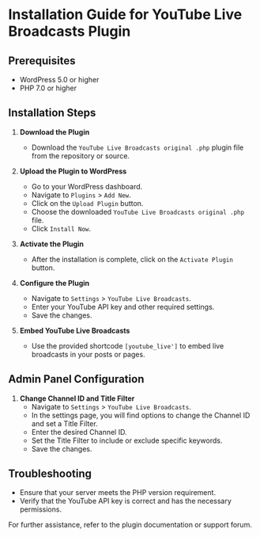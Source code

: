 # Installation Guide for YouTube Live Broadcasts Plugin

## Prerequisites
- WordPress 5.0 or higher
- PHP 7.0 or higher

## Installation Steps

1. **Download the Plugin**
    - Download the `YouTube Live Broadcasts original .php` plugin file from the repository or source.

2. **Upload the Plugin to WordPress**
    - Go to your WordPress dashboard.
    - Navigate to `Plugins` > `Add New`.
    - Click on the `Upload Plugin` button.
    - Choose the downloaded `YouTube Live Broadcasts original .php` file.
    - Click `Install Now`.

3. **Activate the Plugin**
    - After the installation is complete, click on the `Activate Plugin` button.

4. **Configure the Plugin**
    - Navigate to `Settings` > `YouTube Live Broadcasts`.
    - Enter your YouTube API key and other required settings.
    - Save the changes.

5. **Embed YouTube Live Broadcasts**
    - Use the provided shortcode `[youtube_live']` to embed live broadcasts in your posts or pages.

## Admin Panel Configuration

1. **Change Channel ID and Title Filter**
    - Navigate to `Settings` > `YouTube Live Broadcasts`.
    - In the settings page, you will find options to change the Channel ID and set a Title Filter.
    - Enter the desired Channel ID.
    - Set the Title Filter to include or exclude specific keywords.
    - Save the changes.

## Troubleshooting
- Ensure that your server meets the PHP version requirement.
- Verify that the YouTube API key is correct and has the necessary permissions.

For further assistance, refer to the plugin documentation or support forum.
